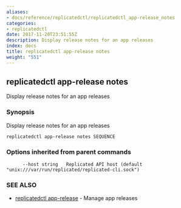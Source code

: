 ```yaml
---
aliases:
- docs/reference/replicatedctl/replicatedctl_app-release_notes
categories:
- replicatedctl
date: 2017-11-20T23:51:55Z
description: Display release notes for an app releases
index: docs
title: replicatedctl app-release notes
weight: "551"
---
```


## replicatedctl app-release notes

Display release notes for an app releases

### Synopsis


Display release notes for an app releases

```
replicatedctl app-release notes SEQUENCE
```

### Options inherited from parent commands

```
      --host string   Replicated API host (default "unix:///var/run/replicated/replicated-cli.sock")
```

### SEE ALSO
* [replicatedctl app-release](/api/replicatedctl/replicatedctl_app-release/)	 - Manage app releases

